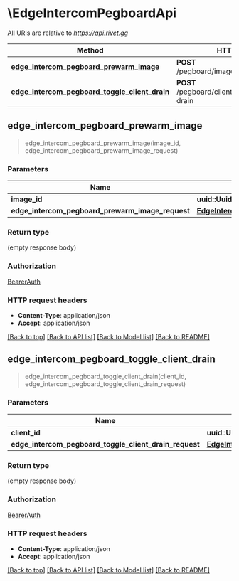 # \EdgeIntercomPegboardApi

All URIs are relative to *https://api.rivet.gg*

Method | HTTP request | Description
------------- | ------------- | -------------
[**edge_intercom_pegboard_prewarm_image**](EdgeIntercomPegboardApi.md#edge_intercom_pegboard_prewarm_image) | **POST** /pegboard/image/{image_id}/prewarm | 
[**edge_intercom_pegboard_toggle_client_drain**](EdgeIntercomPegboardApi.md#edge_intercom_pegboard_toggle_client_drain) | **POST** /pegboard/client/{client_id}/toggle-drain | 



## edge_intercom_pegboard_prewarm_image

> edge_intercom_pegboard_prewarm_image(image_id, edge_intercom_pegboard_prewarm_image_request)


### Parameters


Name | Type | Description  | Required | Notes
------------- | ------------- | ------------- | ------------- | -------------
**image_id** | **uuid::Uuid** |  | [required] |
**edge_intercom_pegboard_prewarm_image_request** | [**EdgeIntercomPegboardPrewarmImageRequest**](EdgeIntercomPegboardPrewarmImageRequest.md) |  | [required] |

### Return type

 (empty response body)

### Authorization

[BearerAuth](../README.md#BearerAuth)

### HTTP request headers

- **Content-Type**: application/json
- **Accept**: application/json

[[Back to top]](#) [[Back to API list]](../README.md#documentation-for-api-endpoints) [[Back to Model list]](../README.md#documentation-for-models) [[Back to README]](../README.md)


## edge_intercom_pegboard_toggle_client_drain

> edge_intercom_pegboard_toggle_client_drain(client_id, edge_intercom_pegboard_toggle_client_drain_request)


### Parameters


Name | Type | Description  | Required | Notes
------------- | ------------- | ------------- | ------------- | -------------
**client_id** | **uuid::Uuid** |  | [required] |
**edge_intercom_pegboard_toggle_client_drain_request** | [**EdgeIntercomPegboardToggleClientDrainRequest**](EdgeIntercomPegboardToggleClientDrainRequest.md) |  | [required] |

### Return type

 (empty response body)

### Authorization

[BearerAuth](../README.md#BearerAuth)

### HTTP request headers

- **Content-Type**: application/json
- **Accept**: application/json

[[Back to top]](#) [[Back to API list]](../README.md#documentation-for-api-endpoints) [[Back to Model list]](../README.md#documentation-for-models) [[Back to README]](../README.md)

